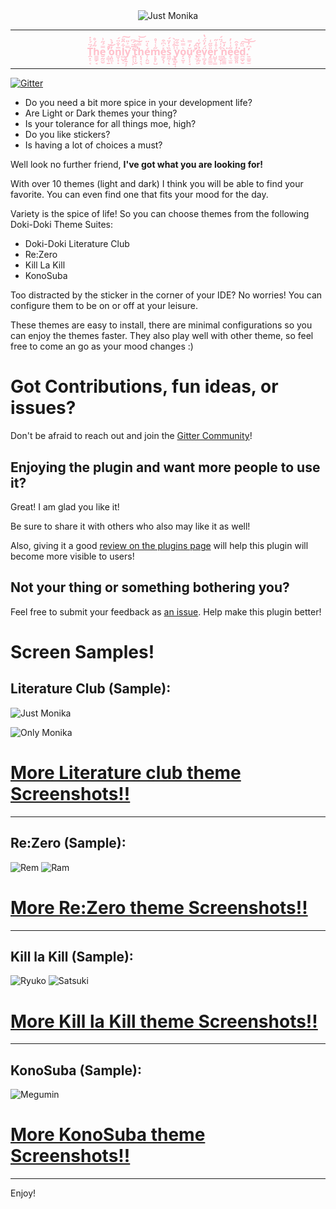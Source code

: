 <div align="center">
    <img src="https://doki.assets.acari.io/misc/logo.png" alt="Just Monika"></img>
</div>

---
<div align="center">
    <h3 style="color: pink;">Ṱ͙̠͔́̈́͐̇h̳̳̗̘͂̇́̊e̮̰̼̮̿́̋͗ ̝͇͎̱̊̚̕͝o͙͈̼̜̓̀̉̀n͚̩̣̣̅̍̐̈́l̻̺̩̠͋̑̎͠y̧̱̘͕̿͐̎͘ ̧͎̹̙̓̅̈́͆t̢͔̩̮́̐̕͠h̨͓͔͉̿́͑͝é̹̙̤̮̀̍̈m̙̥̙̺̋̾͑̊e̳̗̖̩̽͐͆͒s͖̰͎̏̍̓̈́ͅ ͎̻͔͍͗͒̾̀y̢̻̜͎̾̄͒̋o̗̝̮̞͛̿̏͐ǔ̥̜̹̘̓̿̕ ̢̛̫͕͔̎̂́ẻ̲̜̰͙̍̌͑v̜̻̗̥̈́̓̈́̔e̡͚͇̫̎̆̋͑r̺̮͓̳̍̊͗̋ ̻̻̣̹͋͑́̈́ǹ̨̲͚͇̒̆͘e̗͉̫̱͂͑͗̓e̳̬̬͈̓̊̂͘d̪̻̞̮̈͂͠͝.͍͇͍̫̒͆̓͝</h3>
</div>

---
[![Gitter](https://badges.gitter.im/doki-theme-jetbrains/community.svg)](https://gitter.im/doki-theme-jetbrains/community?utm_source=badge&utm_medium=badge&utm_campaign=pr-badge)

-  Do you need a bit more spice in your development life?
-  Are Light or Dark themes your thing?
-  Is your tolerance for all things moe, high?
-  Do you like stickers?
-  Is having a lot of choices a must?

Well look no further friend, **I've got what you are looking for!**

With over 10 themes (light and dark) I think you will be able to find your favorite.
You can even find one that fits your mood for the day.

Variety is the spice of life! So you can choose themes from the following Doki-Doki Theme Suites:

- Doki-Doki Literature Club
- Re:Zero
- Kill La Kill
- KonoSuba

Too distracted by the sticker in the corner of your IDE?
No worries! You can configure them to be on or off at your leisure.

These themes are easy to install, there are minimal configurations so you can enjoy the themes faster.
They also play well with other theme, so feel free to come an go as your mood changes :)

# Got Contributions, fun ideas, or issues?

Don't be afraid to reach out and join the [Gitter Community](https://gitter.im/doki-theme-jetbrains/community?utm_source=share-link&utm_medium=link&utm_campaign=share-link)!

## Enjoying the plugin and want more people to use it?

Great! I am glad you like it!

Be sure to share it with others who also may like it as well!

Also, giving it a good [review on the plugins page](https://plugins.jetbrains.com/plugin/10804-doki-doki-literature-club-theme) will help this plugin will become more visible to users!

## Not your thing or something bothering you?

Feel free to submit your feedback as [an issue](https://github.com/Unthrottled/doki-theme-jetbrains/issues/new).
Help make this plugin better! 

# Screen Samples!

## Literature Club (Sample):

![Just Monika](assets/screenshots/just_monika_code.png)

![Only Monika](assets/screenshots/only_monika_code.png)

# [More Literature club theme Screenshots!!](theme_album.md)

---
## Re:Zero (Sample):

![Rem](assets/screenshots/reZero/rem_code.png)
![Ram](assets/screenshots/reZero/ram_code.png)


# [More Re:Zero theme Screenshots!!](r0_album.md)

---
## Kill la Kill (Sample):

![Ryuko](assets/screenshots/killLaKill/ryuko_code.png)
![Satsuki](assets/screenshots/killLaKill/satsuki_code.png)


# [More Kill la Kill theme Screenshots!!](klk_album.md)

---
## KonoSuba (Sample):

![Megumin](assets/screenshots/konoSuba/megumin_code.png)

# [More KonoSuba theme Screenshots!!](ks_album.md)

---

Enjoy!